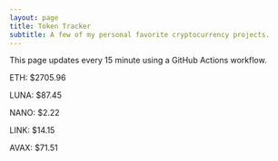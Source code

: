 ```yaml
---
layout: page
title: Token Tracker
subtitle: A few of my personal favorite cryptocurrency projects.
---
```


 This page updates every 15 minute using a GitHub Actions workflow.

<!--BEGINCRYPTOINPUT-->
ETH: $2705.96

LUNA: $87.45

NANO: $2.22

LINK: $14.15

AVAX: $71.51

<!--ENDCRYPTOINPUT-->
